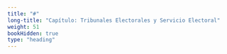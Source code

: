 ```yaml
---
title: "#"
long-title: "Capítulo: Tribunales Electorales y Servicio Electoral"
weight: 51
bookHidden: true
type: "heading"
---
```

